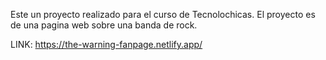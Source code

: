 
Este un proyecto realizado para el curso de Tecnolochicas.
El proyecto es de una pagina web sobre una banda de rock.

LINK: https://the-warning-fanpage.netlify.app/
